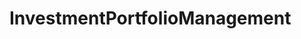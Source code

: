 # InvestmentPortfolioManagement   

<script src="https://unpkg.com/@stoplight/elements/web-components.min.js"></script>
<link rel="stylesheet" href="https://unpkg.com/@stoplight/elements/styles.min.css">

<elements-api
  apiDescriptionUrl="InvestmentPortfolioManagement.yaml"
  layout="sidebar"
  router="hash"
  hideTryIt="false"
  hideSchemas="false"
  hideInternal="false"
/>